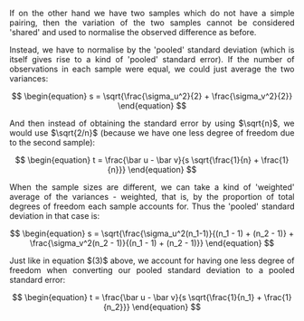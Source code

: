 <div style="text-align: justify"> 
<p>If on the other hand we have two samples which do not have a simple pairing,
then the variation of the two samples cannot be considered 'shared' and used to
normalise the observed difference as before.</p>

<p>Instead, we have to normalise by the 'pooled' standard deviation (which is
itself gives rise to a kind of 'pooled' standard error). If the number of
observations in each sample were equal, we could just average the two
variances:</p>
</div>

$$ 
\begin{equation}
s = \sqrt{\frac{\sigma_u^2}{2} + \frac{\sigma_v^2}{2}}
\end{equation}
$$

<div style="text-align: justify">
<p> And then instead of obtaining the standard error by using $\sqrt{n}$, we
would use $\sqrt{2/n}$ (because we have one less degree of freedom due to the
second sample):</p>
</div>

$$ 
\begin{equation}
t = \frac{\bar u - \bar v}{s \sqrt{\frac{1}{n} + \frac{1}{n}}}
\end{equation}
$$

<div style="text-align: justify">
<p>When the sample sizes are different, we can take a kind of 'weighted'
average of the variances - weighted, that is, by the proportion of total
degrees of freedom each sample accounts for. Thus the 'pooled' standard
deviation in that case is:</p>
</div>

$$ 
\begin{equation}
s = \sqrt{\frac{\sigma_u^2(n_1-1)}{(n_1 - 1) + (n_2 - 1)} + \frac{\sigma_v^2(n_2 - 1)}{(n_1 - 1) + (n_2 - 1)}}
\end{equation}
$$

<div style="text-align: justify">
<p>Just like in equation $(3)$ above, we account for having one less degree of
freedom when converting our pooled standard deviation to a pooled standard
error:</p>
</div>

$$ 
\begin{equation}
t = \frac{\bar u - \bar v}{s \sqrt{\frac{1}{n_1} + \frac{1}{n_2}}}
\end{equation}
$$

